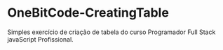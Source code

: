 # OneBitCode-CreatingTable
Simples exercício de criação de tabela do curso Programador Full Stack javaScript Profissional.
